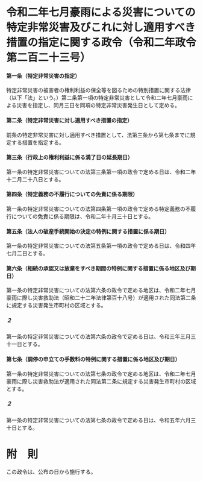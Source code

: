 # 令和二年七月豪雨による災害についての特定非常災害及びこれに対し適用すべき措置の指定に関する政令（令和二年政令第二百二十三号）
#### 第一条（特定非常災害の指定）
特定非常災害の被害者の権利利益の保全等を図るための特別措置に関する法律（以下「法」という。）第二条第一項の特定非常災害として令和二年七月豪雨による災害を指定し、同月三日を同項の特定非常災害発生日として定める。
#### 第二条（特定非常災害に対し適用すべき措置の指定）
前条の特定非常災害に対し適用すべき措置として、法第三条から第七条までに規定する措置を指定する。
#### 第三条（行政上の権利利益に係る満了日の延長期日）
第一条の特定非常災害についての法第三条第一項の政令で定める日は、令和二年十二月二十八日とする。
#### 第四条（特定義務の不履行についての免責に係る期限）
第一条の特定非常災害についての法第四条第一項の政令で定める特定義務の不履行についての免責に係る期限は、令和二年十月三十日とする。
#### 第五条（法人の破産手続開始の決定の特例に関する措置に係る期日）
第一条の特定非常災害についての法第五条第一項の政令で定める日は、令和四年七月二日とする。
#### 第六条（相続の承認又は放棄をすべき期間の特例に関する措置に係る地区及び期日）
第一条の特定非常災害についての法第六条の政令で定める地区は、令和二年七月豪雨に際し災害救助法（昭和二十二年法律第百十八号）が適用された同法第二条に規定する災害発生市町村の区域とする。
##### ２
第一条の特定非常災害についての法第六条の政令で定める日は、令和三年三月三十一日とする。
#### 第七条（調停の申立ての手数料の特例に関する措置に係る地区及び期日）
第一条の特定非常災害についての法第七条の政令で定める地区は、令和二年七月豪雨に際し災害救助法が適用された同法第二条に規定する災害発生市町村の区域とする。
##### ２
第一条の特定非常災害についての法第七条の政令で定める日は、令和五年六月三十日とする。
# 附　則
この政令は、公布の日から施行する。
